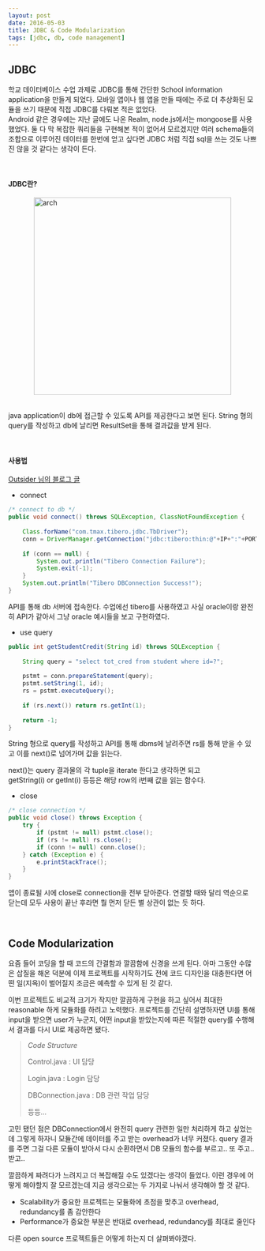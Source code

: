 ```yaml
---
layout: post
date: 2016-05-03
title: JDBC & Code Modularization
tags: [jdbc, db, code management]
---
```


## JDBC

학교 데이터베이스 수업 과제로 JDBC를 통해 간단한 School information application을 만들게 되었다. 모바일 앱이나 웹 앱을 만들 때에는 주로 더 추상화된 
모듈을 쓰기 때문에 직접 JDBC를 다뤄본 적은 없었다.  
Android 같은 경우에는 지난 글에도 나온 Realm, node.js에서는 mongoose를 사용했었다. 둘 다 막 복잡한 쿼리들을 구현해본 적이 없어서 모르겠지만 
여러 schema들의 조합으로 이루어진 데이터를 한번에 얻고 싶다면 JDBC 처럼 직접 sql을 쓰는 것도 나쁘진 않을 것 같다는 생각이 든다.

<br/>

#### JDBC란?

<img src="http://1.bp.blogspot.com/-tLMCqec9dF0/VJeaTFnbwYI/AAAAAAAAGpA/sbjyPvg-aig/s1600/JDBC-Architecture.gif" alt="arch" style="width: 400px; display: block; margin: 0 auto;"/>

<br/>

java application이 db에 접근할 수 있도록 API를 제공한다고 보면 된다. String 형의 query를 작성하고 db에 날리면 ResultSet을 통해 결과값을 받게 된다.

<br/>

#### 사용법

[Outsider 님의 블로그 글][blog_outsider]

* connect

```java
/* connect to db */
public void connect() throws SQLException, ClassNotFoundException {
    
    Class.forName("com.tmax.tibero.jdbc.TbDriver");
    conn = DriverManager.getConnection("jdbc:tibero:thin:@"+IP+":"+PORT+":"+TB_SID, userid, pwd);
    
    if (conn == null) {
        System.out.println("Tibero Connection Failure");
        System.exit(-1);
    }
    System.out.println("Tibero DBConnection Success!");
}
```
API를 통해 db 서버에 접속한다. 수업에선 tibero를 사용하였고 사실 oracle이랑 완전히 API가 같아서 그냥 oracle 예시들을 보고 구현하였다.

* use query

```java
public int getStudentCredit(String id) throws SQLException {
		
    String query = "select tot_cred from student where id=?";
    
    pstmt = conn.prepareStatement(query);
    pstmt.setString(1, id);
    rs = pstmt.executeQuery();
    
    if (rs.next()) return rs.getInt(1);
    
    return -1;
}
```
String 형으로 query를 작성하고 API를 통해 dbms에 날려주면 rs를 통해 받을 수 있고 이를 next()로 넘어가며 값을 읽는다.  

next()는 query 결과물의 각 tuple을 iterate 한다고 생각하면 되고  
getString(i) or getInt(i) 등등은 해당 row의 i번째 값을 읽는 함수다.

* close

```java
/* close connection */
public void close() throws Exception {
    try {
        if (pstmt != null) pstmt.close();
        if (rs != null) rs.close();
        if (conn != null) conn.close();
    } catch (Exception e) {
        e.printStackTrace();
    }
}
```
앱이 종료될 시에 close로 connection을 전부 닫아준다. 연결할 때와 달리 역순으로 닫는데 모두 사용이 끝난 후라면 뭘 먼저 닫든 별 상관이 
없는 듯 하다.

<br/>

## Code Modularization

요즘 들어 코딩을 할 때 코드의 간결함과 깔끔함에 신경을 쓰게 된다. 아마 그동안 수많은 삽질을 해온 덕분에 이제 프로젝트를 시작하기도 전에 코드 디자인을 
대충한다면 어떤 일(지옥)이 벌어질지 조금은 예측할 수 있게 된 것 같다.

이번 프로젝트도 비교적 크기가 작지만 깔끔하게 구현을 하고 싶어서 최대한 reasonable 하게 모듈화를 하려고 노력했다. 프로젝트를 간단히 설명하자면 UI를 통해 
input을 받으면 user가 누군지, 어떤 input을 받았는지에 따른 적절한 query를 수행해서 결과를 다시 UI로 제공하면 됐다.

> *Code Structure*
>
> Control.java : UI 담당
>
> Login.java : Login 담당
>
> DBConnection.java : DB 관련 작업 담당
>
> 등등...

고민 됐던 점은 DBConnection에서 완전히 query 관련한 일만 처리하게 하고 싶었는데 그렇게 하자니 모듈간에 데이터를 주고 받는 overhead가 너무 커졌다.
query 결과를 주면 그걸 다른 모듈이 받아서 다시 순환하면서 DB 모듈의 함수를 부르고.. 또 주고.. 받고..

깔끔하게 짜려다가 느려지고 더 복잡해질 수도 있겠다는 생각이 들었다. 이런 경우에 어떻게 해야할지 잘 모르겠는데 지금 생각으로는 두 가지로 나눠서 생각해야 할 것 같다.

* Scalability가 중요한 프로젝트는 모듈화에 초점을 맞추고 overhead, redundancy를 좀 감안한다
* Performance가 중요한 부분은 반대로 overhead, redundancy를 최대로 줄인다

다른 open source 프로젝트들은 어떻게 하는지 더 살펴봐야겠다.



[blog_outsider]: https://blog.outsider.ne.kr/6